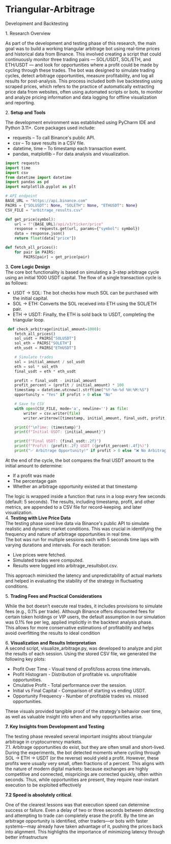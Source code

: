 # Triangular-Arbitrage
 Development and Backtesting

1\. Research  Overview

As part of the development and testing phase of this research, the main goal was to build a working triangular arbitrage bot using real-time prices and historical data from Binance. This involved creating a script that could continuously monitor three trading pairs — SOL/USDT, SOL/ETH, and ETH/USDT — and look for opportunities where a profit could be made by cycling through these trades.  The bot was designed to simulate trading cycles, detect arbitrage opportunities, measure profitability, and log all results for post-analysis. This process included both live backtesting using scraped prices, which refers to the practice of automatically extracting price data from websites, often using automated scripts or bots, to monitor and analyze pricing information and data logging for offline visualization and reporting.

2\. **Setup and Tools**

The development environment was established using PyCharm IDE and Python 3.11+. Core packages used include:

* requests – To call Binance's public API.  
* csv – To save results in a CSV file.  
* datetime, time – To timestamp each transaction event.  
* pandas, matplotlib – For data analysis and visualization.

``` python
import requests
import time
import csv
from datetime import datetime
import pandas as pd
import matplotlib.pyplot as plt

# API endpoint
BASE_URL = "https://api.binance.com"
PAIRS = {"SOLUSDT": None, "SOLETH": None, "ETHUSDT": None}
CSV_FILE = "arbitrage_results.csv"

def get_price(symbol):
    url = f"{BASE_URL}/api/v3/ticker/price"
    response = requests.get(url, params={"symbol": symbol})
    data = response.json()
    return float(data["price"])

def fetch_all_prices():
    for pair in PAIRS:
        PAIRS[pair] = get_price(pair)

```

3\. **Core Logic Design**  
The core bot functionality is based on simulating a 3-step arbitrage cycle using an initial 1000  USDT capital. The flow of a single transaction cycle is as follows:

* USDT → SOL: The bot checks how much SOL can be purchased with the initial capital.  
* SOL → ETH: Converts the SOL received into ETH using the SOL/ETH pair.  
* ETH → USDT: Finally, the ETH is sold back to USDT, completing the triangular loop.

``` python
 def check_arbitrage(initial_amount=1000):
    fetch_all_prices()
    sol_usdt = PAIRS["SOLUSDT"]
    sol_eth = PAIRS["SOLETH"]
    eth_usdt = PAIRS["ETHUSDT"]

    # Simulate trades
    sol = initial_amount / sol_usdt
    eth = sol * sol_eth
    final_usdt = eth * eth_usdt

    profit = final_usdt - initial_amount
    profit_percent = (profit / initial_amount) * 100
    timestamp = datetime.utcnow().strftime("%Y-%m-%d %H:%M:%S")
    opportunity = "Yes" if profit > 0 else "No"

    # Save to CSV
    with open(CSV_FILE, mode='a', newline='') as file:
        writer = csv.writer(file)
        writer.writerow([timestamp, initial_amount, final_usdt, profit, profit_percent, opportunity])

    print(f"\nTime: {timestamp}")
    print(f"Initial USDT: {initial_amount}")

    print(f"Final USDT: {final_usdt:.2f}")
    print(f"Profit: {profit:.2f} USDT ({profit_percent:.4f}%)")
    print("✅ Arbitrage Opportunity!" if profit > 0 else "❌ No Arbitrage")
```


At the end of the cycle, the bot compares the final USDT amount to the initial amount to determine:

* If a profit was made  
* The percentage gain  
* Whether an arbitrage opportunity existed at that timestamp

The logic is wrapped inside a function that runs in a loop every few seconds (default: 5 seconds). The results, including timestamp, profit, and other metrics, are appended to a CSV file for record-keeping. and later visualization.  
4\. **Testing with Live Price Data**  
The testing phase used  live data via Binance's public API to simulate realistic and dynamic market conditions. This was crucial in identifying the frequency and nature of arbitrage opportunities in real time.  
The bot was run for multiple sessions each with 5 seconds time laps  with varying durations and intervals. For each iteration:

* Live prices were fetched.  
* Simulated trades were computed.  
* Results were logged into arbitrage\_resultsbot.csv.

This approach mimicked the latency and unpredictability of actual markets and helped in evaluating the stability of the strategy in fluctuating conditions. 

5\. **Trading Fees and Practical Considerations**

While the bot  doesn’t execute real trades, it includes provisions to simulate fees (e.g., 0.1% per trade). Although Binance offers discounted fees for certain token holdings or VIP users, the default assumption in our simulation was 0.1% fee per leg, applied implicitly in the backtest analysis phase.  
This allows for more conservative estimations of profitability and helps avoid overfitting the results to ideal condition

6\. **Visualization and Results Interpretation**  
A second script, visualize\_arbitrage.py, was developed to analyze and plot the results of each session. Using the stored CSV file, we generated the following key plots:

* Profit Over Time \- Visual trend of profit/loss across time intervals.  
* Profit Histogram \- Distribution of profitable vs. unprofitable opportunities.  
* Cmulative Profit \- Total performance over the session.  
* Initial vs Final Capital \- Comparison of starting vs ending USDT.  
*  Opportunity Frequency \- Number of profitable trades vs. missed opportunities.


These visuals provided tangible proof of the strategy's behavior over time, as well as valuable insight into when and why opportunities arise.

**7\. Key Insights from Development and Testing**  

The testing phase revealed several important insights about triangular arbitrage in cryptocurrency markets.  
7.1. Arbitrage opportunities do exist, but they are often small and short-lived.  
During the experiments, the bot detected moments where cycling through SOL → ETH → USDT (or the reverse) would yield a profit. However, these profits were usually very small, often fractions of a percent. This aligns with the nature of modern digital markets: because exchanges are highly competitive and connected, mispricings are corrected quickly, often within seconds. Thus, while opportunities are present, they require near-instant execution to be exploited effectively

**7.2 Speed is absolutely critical**.  

One of the clearest lessons was that execution speed can determine success or failure. Even a delay of two or three seconds between detecting and attempting to trade can completely erase the profit. By the time an arbitrage opportunity is identified, other traders—or bots with faster systems—may already have taken advantage of it, pushing the prices back into alignment. This highlights the importance of minimizing latency through better infrastructure 
